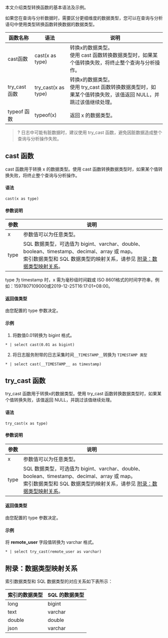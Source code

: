 本文介绍类型转换函数的基本语法及示例。


如果您在查询与分析数据时，需要区分更细维度的数据类型，您可以在查询与分析语句中使用类型转换函数转换数据的数据类型。

| 函数名称     | 语法                | 说明                                                         |
| ------------ | ------------------- | ------------------------------------------------------------ |
| cast函数     | cast(x as type)     | 转换x的数据类型。</br>使用 cast 函数转换数据类型时，如果某个值转换失败，将终止整个查询与分析操作。 |
| try_cast函数 | try_cast(x as type) | 转换x的数据类型。</br>使用 try_cast 函数转换数据类型时，如果某个值转换失败，该值返回 NULL，并跳过该值继续处理。 |
| typeof 函数  | 	typeof(x)  | 	返回 x 的数据类型。   |

>? 日志中可能有脏数据时，建议使用 try_cast 函数，避免因脏数据造成整个查询与分析操作失败。
>

## cast 函数

cast 函数用于转换 x 的数据类型。使用 cast 函数转换数据类型时，如果某个值转换失败，将终止整个查询与分析操作。

#### 语法

```
cast(x as type)
```

#### 参数说明

| 参数 | 说明                                                         |
| ---- | ------------------------------------------------------------ |
| x    | 参数值可以为任意类型。                                       |
| type | SQL 数据类型，可选值为 bigint、varchar、double、boolean、timestamp、decimal、array 或 map。</br>索引数据类型和 SQL 数据类型的映射关系，请参见 [附录：数据类型映射关系](#DataTypeMapping)。 |

type 为 timestamp 时，x 需为毫秒级时间戳或 ISO 8601格式的时间字符串，例如：1597807109000或2019-12-25T16:17:01+08:00。

#### 返回值类型

由您配置的 type 参数决定。

#### 示例

1. 将数值0.01转换为 bigint 格式。
```
* | select cast(0.01 as bigint)
```

2. 将日志服务附带的日志采集时间`__TIMESTAMP__`转换为 `TIMESTAMP 类型`
```
* | select cast(__TIMESTAMP__ as timestamp)
```

## try_cast 函数

try_cast 函数用于转换x的数据类型。使用 try_cast 函数转换数据类型时，如果某个值转换失败，该值返回 NULL，并跳过该值继续处理。

#### 语法

```
try_cast(x as type)
```

#### 参数说明

| 参数 | 说明                                                         |
| ---- | ------------------------------------------------------------ |
| x    | 参数值可以为任意类型。                                       |
| type | SQL 数据类型，可选值为 bigint、varchar、double、boolean、timestamp、decimal、array 或 map。</br>索引数据类型和 SQL 数据类型的映射关系，请参见 [附录：数据类型映射关系](#DataTypeMapping)。 |

#### 返回值类型

由您配置的 type 参数决定。

#### 示例

将 **remote_user** 字段值转换为 varchar 格式。

```
* | select try_cast(remote_user as varchar)
```



<span id="DataTypeMapping"></span>

## 附录：数据类型映射关系 

索引数据类型和 SQL 数据类型的对应关系如下表所示：

| 索引的数据类型 | SQL 的数据类型 |
| -------------- | -------------- |
| long           | bigint         |
| text           | varchar        |
| double         | double         |
| json           | varchar        |
